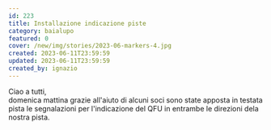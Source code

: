 ```yaml
---
id: 223
title: Installazione indicazione piste
category: baialupo
featured: 0
cover: /new/img/stories/2023-06-markers-4.jpg
created: 2023-06-11T23:59:59
updated: 2023-06-11T23:59:59
created_by: ignazio
---
```


Ciao a tutti,<br/>
domenica mattina grazie all'aiuto di alcuni soci sono state apposta in testata pista le segnalazioni per l'indicazione del QFU in entrambe le direzioni dela nostra pista.

<div class="flex">
  <div class="w-full columns-1 sm:columns-2">
    <img class="mb-1 w-full rounded-sm" src="/new/img/stories/2023-06-markers-2.jpeg" alt=""/>
    <img class="mb-1 w-full rounded-sm" src="/new/img/stories/2023-06-markers-1.jpeg" alt=""/>
    <img class="mb-1 w-full rounded-sm" src="/new/img/stories/2023-06-markers-3.jpg" alt=""/>
    <img class="mb-1 w-full rounded-sm" src="/new/img/stories/2023-06-markers-4.jpg" alt=""/>
  </div>
</div>
